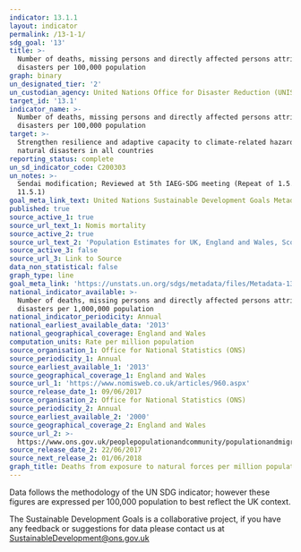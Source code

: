 ```yaml
---
indicator: 13.1.1
layout: indicator
permalink: /13-1-1/
sdg_goal: '13'
title: >-
  Number of deaths, missing persons and directly affected persons attributed to
  disasters per 100,000 population
graph: binary
un_designated_tier: '2'
un_custodian_agency: United Nations Office for Disaster Reduction (UNISDR)
target_id: '13.1'
indicator_name: >-
  Number of deaths, missing persons and directly affected persons attributed to
  disasters per 100,000 population
target: >-
  Strengthen resilience and adaptive capacity to climate-related hazards and
  natural disasters in all countries
reporting_status: complete
un_sd_indicator_code: C200303
un_notes: >-
  Sendai modification; Reviewed at 5th IAEG-SDG meeting (Repeat of 1.5.1 and
  11.5.1)
goal_meta_link_text: United Nations Sustainable Development Goals Metadata (PDF 224 KB)
published: true
source_active_1: true
source_url_text_1: Nomis mortality
source_active_2: true
source_url_text_2: 'Population Estimates for UK, England and Wales, Scotland and Northern Ireland'
source_active_3: false
source_url_3: Link to Source
data_non_statistical: false
graph_type: line
goal_meta_link: 'https://unstats.un.org/sdgs/metadata/files/Metadata-13-01-01.pdf'
national_indicator_available: >-
  Number of deaths, missing persons and directly affected persons attributed to
  disasters per 1,000,000 population
national_indicator_periodicity: Annual
national_earliest_available_data: '2013'
national_geographical_coverage: England and Wales
computation_units: Rate per million population
source_organisation_1: Office for National Statistics (ONS)
source_periodicity_1: Annual
source_earliest_available_1: '2013'
source_geographical_coverage_1: England and Wales
source_url_1: 'https://www.nomisweb.co.uk/articles/960.aspx'
source_release_date_1: 09/06/2017
source_organisation_2: Office for National Statistics (ONS)
source_periodicity_2: Annual
source_earliest_available_2: '2000'
source_geographical_coverage_2: England and Wales
source_url_2: >-
  https://www.ons.gov.uk/peoplepopulationandcommunity/populationandmigration/populationestimates/datasets/populationestimatesforukenglandandwalesscotlandandnorthernireland
source_release_date_2: 22/06/2017
source_next_release_2: 01/06/2018
graph_title: Deaths from exposure to natural forces per million population
---
```

Data follows the methodology of the UN SDG indicator; however these figures are expressed per 100,000 population to best reflect the UK context. 

The Sustainable Development Goals is a collaborative project, if you have any feedback or suggestions for data please contact us at SustainableDevelopment@ons.gov.uk